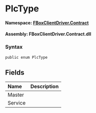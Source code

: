 # PlcType

#### **Namespace**: [FBoxClientDriver.Contract](https://docs.flexem.net/fbox/zh-cn/sdk/FBoxClientDriver.Contract.html)

#### **Assembly**: FBoxClientDriver.Contract.dll

### Syntax <a id="FBoxClientDriver_Contract_PlcType_syntax"></a>

```text
public enum PlcType
```

## Fields <a id="fields"></a>

| Name | Description |
| :--- | :--- |
| Master |  |
| Service |  |

